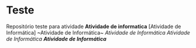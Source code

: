 # Teste
Repositório teste para atividade 
**Atividade de informatica**
[Atividade de Informática]
~Atividade de Informática~
*Atividade de Informática*
_Atividade de Informática_
***Atividade de Informática***
